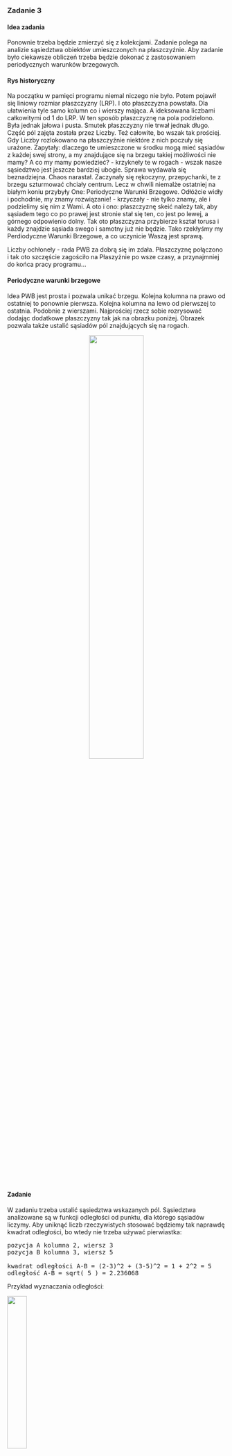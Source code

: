 <h3>Zadanie 3 </h3><h4>Idea zadania</h4>

<p>
Ponownie trzeba będzie zmierzyć się z kolekcjami. Zadanie polega
na analizie sąsiedztwa obiektów umieszczonych na płaszczyźnie. Aby
zadanie było ciekawsze obliczeń trzeba będzie dokonać z zastosowaniem
periodycznych warunków brzegowych.
</p>

<h4>Rys historyczny</h4>

<p>Na początku w pamięci programu niemal niczego nie było. Potem pojawił się liniowy rozmiar płaszczyzny (LRP). 
I oto płaszczyzna powstała. Dla ułatwienia tyle samo kolumn co i wierszy mająca.
A ideksowana liczbami całkowitymi od 1 do LRP. W ten sposób płaszczyznę na pola podzielono. 
Była jednak jałowa i pusta. Smutek płaszczyzny nie trwał jednak długo. Część pól
zajęta została przez Liczby. Też całowite, bo wszak tak prościej. Gdy Liczby rozlokowano na płaszczyźnie
niektóre z nich poczuły się urażone. Zapytały: dlaczego te umieszczone w środku mogą mieć sąsiadów z każdej swej strony, 
a my znajdujące się na brzegu takiej możliwości nie mamy? A co my mamy powiedzieć? - 
krzykneły te w rogach - wszak nasze sąsiedztwo jest jeszcze bardziej ubogie.
Sprawa wydawała się beznadziejna. Chaos narastał. Zaczynały się rękoczyny, przepychanki, te z brzegu szturmować
chciały centrum. Lecz w chwili niemalże ostatniej na białym koniu przybyły
One: Periodyczne Warunki Brzegowe. Odłóżcie widły i pochodnie, my znamy rozwiązanie! - krzyczały -
nie tylko znamy, ale i podzielimy się nim z Wami. A oto i ono: 
płaszczyznę skeić należy tak, aby sąsiadem tego co po prawej jest stronie stał się ten,
co jest po lewej, a górnego odpowienio dolny. Tak oto płaszczyzna przybierze kształ torusa i każdy znajdzie
sąsiada swego i samotny już nie będzie. Tako rzekłyśmy my Perdiodyczne Warunki Brzegowe, a co uczynicie 
Waszą jest sprawą.</p>

<p>Liczby ochłoneły - rada PWB za dobrą się im zdała. Płaszczyznę połączono i tak oto szczęście zagościło na Płaszyżnie
po wsze czasy, a przynajmniej do końca pracy programu...</p>

<h4>Periodyczne warunki brzegowe</h4>

<p>Idea PWB jest prosta i pozwala unikać brzegu. Kolejna kolumna na prawo od ostatniej to ponownie pierwsza.
Kolejna kolumna na lewo od pierwszej to ostatnia. Podobnie z wierszami. Najprościej rzecz sobie rozrysować dodając dodatkowe
płaszczyzny tak jak na obrazku poniżej. Obrazek pozwala także ustalić sąsiadów pól znajdujących się na rogach.</p>

<center>
<img src="https://zti.if.uj.edu.pl/Piotr.Oramus/dydaktyka/Java/Zadania/Zadanie03/pbc.png" width="50%"> 
</center>

<h4>Zadanie</h4>

<p>W zadaniu trzeba ustalić sąsiedztwa wskazanych pól. Sąsiedztwa analizowane są w funkcji odległości od 
punktu, dla którego sąsiadów liczymy. Aby uniknąć liczb rzeczywistych stosować będziemy
tak naprawdę kwadrat odległości, bo wtedy nie trzeba używać pierwiastka:</p>

<pre>pozycja A kolumna 2, wiersz 3
pozycja B kolumna 3, wiersz 5

kwadrat odległości A-B = (2-3)^2 + (3-5)^2 = 1 + 2^2 = 5 
odległość A-B = sqrt( 5 ) = 2.236068 
</pre>

<p>Przykład wyznaczania odległości:</p>

<img src="https://zti.if.uj.edu.pl/Piotr.Oramus/dydaktyka/Java/Zadania/Zadanie03/odleglosc.png" width="30%">

<p>Licząc od liczby 4 mamy następujące kwadraty odległości (o ile się nie pomyliłem):</p>
<ul>
<li>Najbliższe 3: 1+1 = 2
</li><li>Bliższe 2: 2^2 + 1 = 5
</li><li>Po lewej 1: 2^2 + 2^2 = 8
</li><li>1 na prawo, powyżej: 3^2 + 1 = 10
</li><li>Kolejne 2: 3^2 + 2^2 = 9+4 = 13
</li><li>3 na prawo, poniżej: 2^2 + 3^2 = 13
</li><li>1 na prawo, poniżej: 3^2 + 3^2 = 18
</li></ul>

<p>Część liczb (2,1,1) dodałem ze względu na periodyczne warunki brzegowe.</p>

<p>Przykład wyniku</p>

<img src="https://zti.if.uj.edu.pl/Piotr.Oramus/dydaktyka/Java/Zadania/Zadanie03/przyklad.png" width="30%">

<p>Obliczenia prowadzimy względem pozycji oznaczonej czerwonym polem X. 
Maksymalny kwadrat odległości to 8.</p>

<p>Mamy następujących sąsiadów:</p>

<ul>
<li>W kwadracie odległości 1: 2x1 i 1x4
</li><li>W kwadracie odległości 2: 1x2
</li><li>W kwadracie odległości 5: 1x3 i 1x4
</li><li>W kwadracie odległości 8: 1x1
</li></ul>

<p>Wynikiem jest więc następująca mapa:</p>

<pre>1 -&gt; [ 1 -&gt; 2, 8 -&gt; 1 ]  (liczba 1, w kwadracie odległości 1 dwie sztuki, w kwadracie odległości 8 jedna)
2 -&gt; [ 2 -&gt; 1 ]          (liczba 2 występuje tylko w kwadracie odległości 2 jeden raz)
3 -&gt; [ 5 -&gt; 1 ]          (liczba 3 występuje tylko w kwadracie odległości 5 jeden raz)
4 -&gt; [ 1 -&gt; 1, 5 -&gt; 1 ]  (liczba 4, w kwadracie odległości 1 jedna sztuka, w kwadracie odległości 5 też jedna)
</pre>


<h4>Dostarczanie rozwiązania</h4>

<p>Proszę o dostarczenie kodu <b>źródłowego</b> klasy <code class="expectedclass">NumberStatistics</code>.
W klasie można umieścić własne metody i pola. Klasa 
ma implementować interfejs <code>Statistics</code>.
</p>

